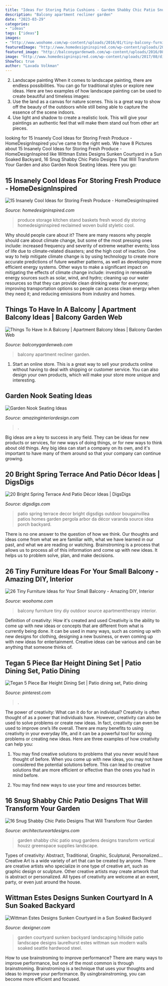 ```yaml
---
title: "Ideas For Storing Patio Cushions - Garden Shabby Chic Patio Snug Gardens Designs Transform Vertical Houzz Greenspace Supplies Landscape"
description: "Balcony apartment recliner garden"
date: "2023-03-29"
categories:
- "ideas"
tags: ["ideas"]
images:
- "http://www.woohome.com/wp-content/uploads/2016/01/tiny-balcony-furniture-11.jpg"
featuredImage: "http://www.homedesigninspired.com/wp-content/uploads/2017/08/diy-kitchen-produce-storage-12.jpg"
featured_image: "http://balconygardenweb.com/wp-content/uploads/2016/08/recliner.jpg"
image: "http://www.homedesigninspired.com/wp-content/uploads/2017/08/diy-kitchen-produce-storage-12.jpg"
ShowToc: true
author: "Lavada Volkman"
---
```



2. Landscape painting
When it comes to landscape painting, there are endless possibilities. You can go for traditional styles or explore new ideas. Here are two examples of how landscape painting can be used to create beautiful and timeless images: 
2. Use the land as a canvas for nature scenes. This is a great way to show off the beauty of the outdoors while still being able to capture the essence of the scene indoors.
3. Use light and shadow to create a realistic look. This will give your paintings an authentic feel that will make them stand out from other art pieces.

	

		
looking for 15 Insanely Cool Ideas for Storing Fresh Produce - HomeDesignInspired you've came to the right web. We have 8 Pictures about 15 Insanely Cool Ideas for Storing Fresh Produce - HomeDesignInspired like Wittman Estes Designs Sunken Courtyard in a Sun Soaked Backyard, 16 Snug Shabby Chic Patio Designs That Will Transform Your Garden and also Garden Nook Seating Ideas. Here you go:
		
    
## 15 Insanely Cool Ideas For Storing Fresh Produce - HomeDesignInspired

<img loading=lazy src="http://www.homedesigninspired.com/wp-content/uploads/2017/08/diy-kitchen-produce-storage-12.jpg" onerror="this.onerror=null;this.src='https://tse1.mm.bing.net/th?id=OIP.OV-pdA6bUDL8wuKU4qSZqAHaSH&amp;pid=15.1';" alt="15 Insanely Cool Ideas for Storing Fresh Produce - HomeDesignInspired">

_Source: homedesigninspired.com_

>produce storage kitchen stand baskets fresh wood diy storing homedesigninspired reclaimed woven build styletic cool. 

	

Why should people care about it?
There are many reasons why people should care about climate change, but some of the most pressing ones include: increased frequency and severity of extreme weather events; loss of life due to climate-related disasters; and the high cost of inaction.
One way to help mitigate climate change is by using technology to create more accurate predictions of future weather patterns, as well as developing more efficient energy systems. Other ways to make a significant impact on mitigating the effects of climate change include: investing in renewable energy sources such as solar, wind, and hydro; cleaning up our water resources so that they can provide clean drinking water for everyone; improving transportation options so people can access clean energy when they need it; and reducing emissions from industry and homes.

    
## Things To Have In A Balcony | Apartment Balcony Ideas | Balcony Garden Web

<img loading=lazy src="http://balconygardenweb.com/wp-content/uploads/2016/08/recliner.jpg" onerror="this.onerror=null;this.src='https://tse1.mm.bing.net/th?id=OIP.2uGfdDAsurPxuz2pah_p4AHaLI&amp;pid=15.1';" alt="Things To Have In A Balcony | Apartment Balcony Ideas | Balcony Garden Web">

_Source: balconygardenweb.com_

>balcony apartment recliner garden. 

	

1. Start an online store. This is a great way to sell your products online without having to deal with shipping or customer service. You can also design your own products, which will make your store more unique and interesting.

    
## Garden Nook Seating Ideas

<img loading=lazy src="https://www.amazinginteriordesign.com/wp-content/uploads/2020/08/fi-14.jpg" onerror="this.onerror=null;this.src='https://tse3.mm.bing.net/th?id=OIP.5JzQqkxEzL7cYxPdhuuk7wHaLG&amp;pid=15.1';" alt="Garden Nook Seating Ideas">

_Source: amazinginteriordesign.com_

>. 

	

Big ideas are a key to success in any field. They can be ideas for new products or services, for new ways of doing things, or for new ways to think about old things. Any big idea can start a company on its own, and it's important to have many of them around so that your company can continue growing.

    
## 20 Bright Spring Terrace And Patio Décor Ideas | DigsDigs

<img loading=lazy src="http://www.digsdigs.com/photos/bright-spring-terrace-and-patio-decor-ideas-17.jpg" onerror="this.onerror=null;this.src='https://tse2.mm.bing.net/th?id=OIP.5w017OTzjH6AJbHyZVuZdgHaKo&amp;pid=15.1';" alt="20 Bright Spring Terrace And Patio Décor Ideas | DigsDigs">

_Source: digsdigs.com_

>patio spring terrace decor bright digsdigs outdoor bougainvillea patios homes garden pergola arbor da décor varanda source idea porch backyard. 

	

There is no one answer to the question of how we think. Our thoughts and ideas come from what we are familiar with, what we have learned in our past, and what we are reading or watching. Brainstroming is a process that allows us to process all of this information and come up with new ideas. It helps us to problem solve, plan, and make decisions.

    
## 26 Tiny Furniture Ideas For Your Small Balcony - Amazing DIY, Interior

<img loading=lazy src="http://www.woohome.com/wp-content/uploads/2016/01/tiny-balcony-furniture-11.jpg" onerror="this.onerror=null;this.src='https://tse3.mm.bing.net/th?id=OIP.vhQssbbeqSqVn_7CN-wKZwHaLH&amp;pid=15.1';" alt="26 Tiny Furniture Ideas for Your Small Balcony - Amazing DIY, Interior">

_Source: woohome.com_

>balcony furniture tiny diy outdoor source apartmenttherapy interior. 

	

Definition of creativity: How it's created and used
Creativity is the ability to come up with new ideas or concepts that are different from what is currently being done. It can be used in many ways, such as coming up with new designs for clothing, designing a new business, or even coming up with new ideas for entertainment. Creative ideas can be various and can be anything that someone thinks of.

    
## Tegan 5 Piece Bar Height Dining Set | Patio Dining Set, Patio Dining

<img loading=lazy src="https://i.pinimg.com/736x/dc/06/eb/dc06eb1c68606a266894a0826df07600.jpg" onerror="this.onerror=null;this.src='https://tse4.mm.bing.net/th?id=OIP.pyuwe1V8PZv4o0wKFrSA1wHaHa&amp;pid=15.1';" alt="Tegan 5 Piece Bar Height Dining Set | Patio dining set, Patio dining">

_Source: pinterest.com_

>. 

	

The power of creativity: What can it do for an individual?
Creativity is often thought of as a power that individuals have. However, creativity can also be used to solve problems or create new ideas. In fact, creativity can even be used to improve one’s life overall. There are many benefits to using creativity in your everyday life, and it can be a powerful tool for solving problems or creating new ideas. Here are three examples of how creativity can help you: 
1) You may find creative solutions to problems that you never would have thought of before. When you come up with new ideas, you may not have considered the potential solutions before. This can lead to creative solutions that are more efficient or effective than the ones you had in mind before. 

2) You may find new ways to use your time and resources better.

    
## 16 Snug Shabby Chic Patio Designs That Will Transform Your Garden

<img loading=lazy src="https://www.architectureartdesigns.com/wp-content/uploads/2016/02/16-Snug-Shabby-Chic-Patio-Designs-That-Will-Transform-Your-Garden-10.jpg" onerror="this.onerror=null;this.src='https://tse4.mm.bing.net/th?id=OIP.e9zDAkbCihEVCHcSrleI2gHaJc&amp;pid=15.1';" alt="16 Snug Shabby Chic Patio Designs That Will Transform Your Garden">

_Source: architectureartdesigns.com_

>garden shabby chic patio snug gardens designs transform vertical houzz greenspace supplies landscape. 

	

Types of creativity: Abstract, Traditional, Graphic, Sculptural, Personalized...
Creative Art is a wide variety of art that can be created by anyone. There are creative artists who specialize in one type of creative art, such as graphic design or sculpture. Other creative artists may create artwork that is abstract or personalized. All types of creativity are welcome at an event, party, or even just around the house.

    
## Wittman Estes Designs Sunken Courtyard In A Sun Soaked Backyard

<img loading=lazy src="https://www.dexigner.com/images/article/61419/Laurelhurst_Hillside_Garden_05.jpg" onerror="this.onerror=null;this.src='https://tse3.mm.bing.net/th?id=OIP.xtrYKUv6vglLhgHbfn-8sQHaE8&amp;pid=15.1';" alt="Wittman Estes Designs Sunken Courtyard in a Sun Soaked Backyard">

_Source: dexigner.com_

>garden courtyard sunken backyard landscaping hillside patio landscape designs laurelhurst estes wittman sun modern walls soaked seattle hardwood steel. 

	

How to use brainstroming to improve performance?
There are many ways to improve performance, but one of the most common is through brainstroming. Brainstroming is a technique that uses your thoughts and ideas to improve your performance. By usingbrainstroming, you can become more efficient and focused.

